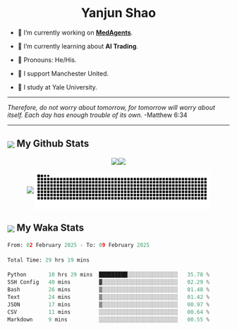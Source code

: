 

<h1 align="center">Yanjun Shao</h1>

- 🐒 I’m currently working on **[MedAgents](https://github.com/gersteinlab/MedAgents)**.

- 🦧 I’m currently learning about **AI Trading**.

- 🦍 Pronouns: He/His.

- 👹 I support Manchester United.

- 🐶 I study at Yale University.

---

<i> Therefore, do not worry about tomorrow, for tomorrow will worry about itself. Each day has enough trouble of its own. </i> -Matthew 6:34

---

<h2><img src="https://emojis.slackmojis.com/emojis/images/1579216111/7550/pikachu_wave.gif?1579216111" align="center" width="28" /> My Github Stats</h2>

<p align="center"><img align="center" src = "https://github-readme-stats.vercel.app/api?username=super-dainiu&show_icons=true&count_private=true&theme=tokyonight&hide=issues&line_height=30" width="400px"><img align="center" src = "https://github-readme-streak-stats.herokuapp.com/?user=super-dainiu&theme=tokyonight" width="400px"></p>

<p align="center"><img align="center" width="400px" src="https://github-readme-stats.vercel.app/api/top-langs/?username=super-dainiu&layout=compact&theme=tokyonight&hide=html,tex,jupyter%20notebook"><img align="center" width="400px" src="https://github.com/super-dainiu/super-dainiu/blob/output/github-contribution-grid-snake.svg"></p>

<h2><img src="https://emojis.slackmojis.com/emojis/images/1579216111/7550/pikachu_wave.gif?1579216111" align="center" width="28" /> My Waka Stats</h2>

<!--START_SECTION:waka-->

```python
From: 02 February 2025 - To: 09 February 2025

Total Time: 29 hrs 19 mins

Python       10 hrs 29 mins  █████████░░░░░░░░░░░░░░░░   35.78 %
SSH Config   40 mins         ▓░░░░░░░░░░░░░░░░░░░░░░░░   02.29 %
Bash         26 mins         ▒░░░░░░░░░░░░░░░░░░░░░░░░   01.48 %
Text         24 mins         ▒░░░░░░░░░░░░░░░░░░░░░░░░   01.42 %
JSON         17 mins         ▒░░░░░░░░░░░░░░░░░░░░░░░░   00.97 %
CSV          11 mins         ░░░░░░░░░░░░░░░░░░░░░░░░░   00.64 %
Markdown     9 mins          ░░░░░░░░░░░░░░░░░░░░░░░░░   00.55 %
```

<!--END_SECTION:waka-->
